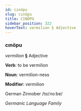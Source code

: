 ```yaml
---
id: cınöpu
slug: cınöpu
title: CINÖPU
sidebar_position: 322
hoverText: vermilion § Adjective
---
```


### cınöpu

*vermilion* **§** Adjective

**Verb**: to be vermilion

**Noun**: vermilion-ness

**Modifier**: vermilion

German Zinnober /tsɪˈnoːbɐ/

*Germanic Language Family*